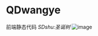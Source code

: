 # QDwangye
前端静态代码
*SDshu:圣诞树*
![image](https://github.com/user-attachments/assets/a3e7f487-6f0a-47ef-ab5d-f2c275731359)
